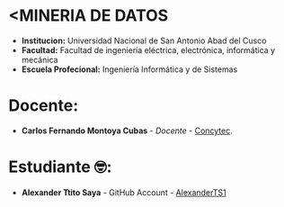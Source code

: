 # **<MINERIA DE DATOS</center>**

- **Institucion:** Universidad Nacional de San Antonio Abad del Cusco
- **Facultad:** Facultad de ingeniería eléctrica, electrónica, informática y mecánica
- **Escuela Profecional:** Ingeniería Informática y de Sistemas

# Docente:
- **Carlos Fernando Montoya Cubas** - _Docente_ - [Concytec](http://dina.concytec.gob.pe/appDirectorioCTI/VerDatosInvestigador.do;jsessionid=0a57f731d8f19e91a96dd3446392?id_investigador=19358).

# Estudiante 🤓:
- **Alexander Ttito Saya** - GitHub Account - [AlexanderTS1](https://github.com/AlexanderTS1)
